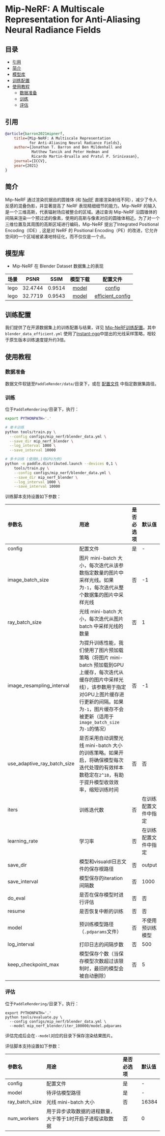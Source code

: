 # Mip-NeRF: A Multiscale Representation for Anti-Aliasing Neural Radiance Fields

## 目录

* [引用](#1)
* [简介](#2)
* [模型库](#3)
* [训练配置](#4)
* [使用教程](#5)
    * [数据准备](#51)
    * [训练](#52)
    * [评估](#53)

## <h2 id="1">引用</h2>

```bibtex
@article{barron2021mipnerf,
    title={Mip-NeRF: A Multiscale Representation
           for Anti-Aliasing Neural Radiance Fields},
    author={Jonathan T. Barron and Ben Mildenhall and
            Matthew Tancik and Peter Hedman and
            Ricardo Martin-Brualla and Pratul P. Srinivasan},
    journal={ICCV},
    year={2021}
}
```

## <h2 id="2">简介</h2>

Mip-NeRF
通过渲染抗锯齿的圆锥体 (和 [NeRF](https://arxiv.org/abs/2003.08934) 直接渲染射线不同），减少了令人反感的混叠伪影，并显著提高了 NeRF 表现精细细节的能力。Mip-NeRF 的输入是一个三维高斯，代表辐射场应被整合的区域。通过查询 Mip-NeRF 沿圆锥体的间隔来渲染一个预过滤的像素，使用的高斯与像素对应的圆锥体相近。为了对一个三维位置及其周围的高斯区域进行编码，Mip-NeRF 提出了Integrated Positional Encoding（IDE）, 这是对 NeRF 的 Positional Encoding（PE）的改进，它允许空间的一个区域被紧凑地特征化，而不仅仅是一个点。

## <h2 id="3">模型库</h2>

- Mip-NeRF 在 Blender Dataset 数据集上的表现

|  场景  |  PSNR   |  SSIM  |                                                 模型下载                                                 |                          配置文件                           |
|:----:|:-------:|:------:|:----------------------------------------------------------------------------------------------------:|:-------------------------------------------------------:|
| lego | 32.4744 | 0.9514 | [model](https://paddle3d.bj.bcebos.com/render/models/mip_nerf/mip_nerf_blender/model.pdparams) | [config](../../../configs/mip_nerf/blender_data.yml) |
| lego | 32.7719 | 0.9543 | [model](https://paddle3d.bj.bcebos.com/render/models/mip_nerf/mip_nerf_blender_efficient/model.pdparams) | [efficient_config](../../../configs/mip_nerf/blender_data_efficient.yml) |

## <h2 id="4">训练配置</h2>

我们提供了在开源数据集上的训练配置与结果，详见 [Mip-NeRF训练配置](../../../configs/mip_nerf)。其中 `blender_data_efficient.yml` 使用了[Instant-ngp](https://arxiv.org/abs/2201.05989)中提出的光线采样策略，相较于原生版本训练速度提升约3倍。

## <h2 id="5">使用教程</h2>

### <h3 id="51">数据准备</h3>

数据文件软链至`PaddleRender/data/`目录下，或在 [配置文件](../../../configs/mip_nerf) 中指定数据集路径。

### <h3 id="52">训练</h3>

位于`PaddleRendering/`目录下，执行：

```bash
export PYTHONPATH='.'

# 单卡训练
python tools/train.py \
  --config configs/mip_nerf/blender_data.yml \
  --save_dir mip_nerf_blender \
  --log_interval 1000 \
  --save_interval 10000

# 多卡训练 (使用0,1号GPU为例)
python -m paddle.distributed.launch --devices 0,1 \
    tools/train.py \
    --config configs/mip_nerf/blender_data.yml \
    --save_dir mip_nerf_blender \
    --log_interval 1000 \
    --save_interval 10000
```

训练脚本支持设置如下参数：

| 参数名                         | 用途                                                                                                                                       | 是否必选项 | 默认值        |
|:----------------------------|:-----------------------------------------------------------------------------------------------------------------------------------------|:------|:-----------|
| config                      | 配置文件                                                                                                                                     | 是     | -          |
| image_batch_size            | 图片 mini-batch 大小，每次迭代从该参数指定数量的图片中采样光线。如果为`-1`，每次迭代从整个数据集的图片中采样光线                                                                         | 否     | -1         |
| ray_batch_size              | 光线 mini-batch 大小，每次迭代从图片 batch 中采样光线的数量                                                                                                  | 否     | 1          |
| image_resampling_interval   | 为提升训练性能，我们使用了图片预加载策略（将图片 mini-batch 预加载到GPU上缓存，每次迭代从缓存的图片中采样光线），该参数用于指定对GPU上图片缓存进行更新的间隔。如果为`-1`，图片缓存不会被更新（适用于`image_batch_size`为`-1`的情况） | 否     | -1         |
| use_adaptive_ray_batch_size | 是否采用自动调整光线 mini-batch 大小的训练策略。如果开启，将确保模型每次迭代处理的有效样本数稳定在`2^18`，有助于提升模型收敛效率，缩短训练时间                                                         | 否     | 否          |
| iters                       | 训练迭代数                                                                                                                                    | 否     | 在训练配置文件中指定 |
| learning_rate               | 学习率                                                                                                                                      | 否     | 在训练配置文件中指定 |
| save_dir                    | 模型和visualdl日志文件的保存根路径                                                                                                                    | 否     | output     |
| save_interval               | 模型保存的iteration间隔数                                                                                                                        | 否     | 1000       |
| do_eval                     | 是否在保存模型时进行评估                                                                                                                             | 否     | 否          |
| resume                      | 是否恢复中断的训练                                                                                                                                | 否     | 否          |
| model                       | 预训练模型路径（`.pdparams`文件）                                                                                                                   | 否     | 不使用预训练模型   |
| log_interval                | 打印日志的间隔步数                                                                                                                                | 否     | 500        |
| keep_checkpoint_max         | 模型保存个数（当保存模型次数超过该限制时，最旧的模型会被自动删除）                                                                                                        | 否     | 5          |

### <h3 id="53">评估</h3>

位于`PaddleRendering/`目录下，执行：

```shell
export PYTHONPATH='.'
python tools/evaluate.py \
  --config configs/mip_nerf/blender_data.yml \
  --model mip_nerf_blender/iter_100000/model.pdparams
```

评估完成后会在`--model`对应的目录下保存渲染结果图片。

评估脚本支持设置如下参数：

| 参数名            | 用途                             | 是否必选项 | 默认值   |
|:---------------|:-------------------------------|:------|:------|
| config         | 配置文件                           | 是     | -     |
| model          | 待评估模型路径                        | 是     | -     |
| ray_batch_size | 光线 mini-batch 大小               | 否     | 16384 |
| num_workers    | 用于异步读取数据的进程数量， 大于等于1时开启子进程读取数据 | 否     | 0     |

